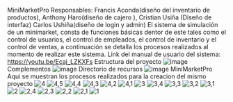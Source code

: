 MiniMarketPro
Responsables: Francis Aconda(diseño del inventario de productos), Anthony Haro(diseño de cajero ), Cristian Usiña (Diseño de interfaz) Carlos Ushiña(diseño de login y admin)
El sistema de simulación de un minimarket, consta de funciones básicas dentor de este tales como el 
control de usuarios, el control de empleados, el control de inventario y el control de ventas,
a continuación se detalla los procesos realizados al momento de realizar este sistema.
Link del manual de usuario del sistema: https://youtu.be/Ecaj_LZKXFs 
Estructura del proyecto
![image](https://github.com/VnCriis/proyectoPoo/assets/150816550/9405d051-5bdd-4b87-a49c-1b756530455e)
Complementos
![image](https://github.com/VnCriis/proyectoPoo/assets/150816550/9664d5a5-49a0-493e-be22-defb5ea79f3d)
Directorio de recursos
![image](https://github.com/VnCriis/proyectoPoo/assets/150816550/d4819554-bf85-4e30-bfb0-c01217e8576b)
MiniMarketPro
Aqui se muestran los procesos realizados para la creacion del mismo proyecto
![4](https://github.com/VnCriis/proyectoPoo/assets/150806786/b3f3be21-cdde-42b2-9fe7-4787524083a2)
![4,5](https://github.com/VnCriis/proyectoPoo/assets/150806786/570c6a2a-da6d-4b82-ab62-6ad2a2cdf71b)
![4,4](https://github.com/VnCriis/proyectoPoo/assets/150806786/90c9fd91-1d98-489b-b4ec-281a18b93d6e)
![4,3](https://github.com/VnCriis/proyectoPoo/assets/150806786/6c03a296-4aca-4f64-9052-077773e8f3f4)
![4,2](https://github.com/VnCriis/proyectoPoo/assets/150806786/3d0b09cb-c198-4c38-b9f3-65bcf01294ba)
![4,1](https://github.com/VnCriis/proyectoPoo/assets/150806786/84d37b35-a8d2-493b-91a4-21ee6f76142d)
![3](https://github.com/VnCriis/proyectoPoo/assets/150806786/33fb3c4c-4bd3-485e-9591-7692baa8d34e)
![3,4](https://github.com/VnCriis/proyectoPoo/assets/150806786/9d5259e5-f60f-4e30-a4e2-dfd9bf6a253e)
![3,3](https://github.com/VnCriis/proyectoPoo/assets/150806786/49be01a6-d6b9-4ab4-acbd-1989edd9d95f)
![3,2](https://github.com/VnCriis/proyectoPoo/assets/150806786/027054be-bc25-44f3-9ad0-d0903104413c)
![3,1](https://github.com/VnCriis/proyectoPoo/assets/150806786/f1e76cee-8f25-4327-b63e-8051cf5fc3fa)
![2](https://github.com/VnCriis/proyectoPoo/assets/150806786/eabec4bf-f644-45c3-b83d-fd75160d2ffb)
![2,4](https://github.com/VnCriis/proyectoPoo/assets/150806786/3bf81006-86e0-4e01-adaf-b0489db18072)
![2,3](https://github.com/VnCriis/proyectoPoo/assets/150806786/d91bf0fa-6d26-46f4-b9fe-231091f26022)
![2,2](https://github.com/VnCriis/proyectoPoo/assets/150806786/1ee5315a-7d47-4a2e-bafa-c83e3ad557c0)
![2,1](https://github.com/VnCriis/proyectoPoo/assets/150806786/5d83f4aa-c677-46ef-924e-6963f58e4c96)
![1](https://github.com/VnCriis/proyectoPoo/assets/150806786/b267c568-b06e-48ad-8613-b93d9f58b7da)
